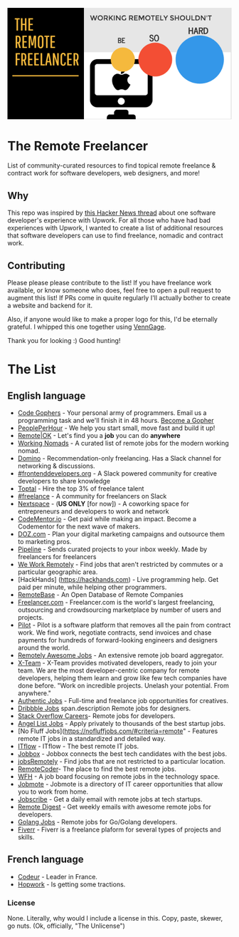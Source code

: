 <p align="center">
  <img src="./RemoteFreelancer.png">
</p>

# The Remote Freelancer
List of community-curated resources to find topical remote freelance &amp; contract work for software developers, web designers, and more!

## Why
This repo was inspired by [this Hacker News thread](https://news.ycombinator.com/item?id=12773282) about one software developer's experience with Upwork. For all those who have had bad experiences with Upwork, I wanted to create a list of additional resources that software developers can use to find freelance, nomadic and contract work.

## Contributing
Please please please contribute to the list! If you have freelance work available, or know someone who does, feel free to open a pull request to augment this list! If PRs come in quuite regularly I'll actually bother to create a website and backend for it.

Also, if anyone would like to make a proper logo for this, I'd be eternally grateful. I whipped this one together using [VennGage](https://venngage.com).

Thank you for looking :) Good hunting!

# The List

## English language

- [Code Gophers](https://codegophers.com/) - Your personal army of programmers. Email us a programming task and we'll finish it in 48 hours. [Become a Gopher](https://codegophers.com/apply.html)
- [PeoplePerHour](https://www.peopleperhour.com) - We help you start small, move fast and build it up!
- [Remote|OK](https://remoteok.io/) - Let's find you a **job** you can do **anywhere**
- [Working Nomads](http://www.workingnomads.co/jobs) - A curated list of remote jobs for the modern working nomad.
- [Domino](https://www.askdomino.com/freelancer) - Recommendation-only freelancing. Has a Slack channel for networking & discussions.
- [#frontenddevelopers.org](http://frontenddevelopers.org/) - A Slack powered community for creative developers to share knowledge
- [Toptal](https://www.toptal.com/) - Hire the top 3% of freelance talent
- [#freelance](http://freelance.chat/) - A community for freelancers on Slack
- [Nextspace](http://nextspace.us/) - (**US ONLY** [for now]) - A coworking space for entrepreneurs and developers to work and network
- [CodeMentor.io](https://codementor.io) - Get paid while making an impact. Become a Codementor for the next wave of makers.
- [DOZ.com](https://www.doz.com) - Plan your digital marketing campaigns and outsource them to marketing pros.
- [Pipeline](https://www.pipelinedaily.com/#why-use) - Sends curated projects to your inbox weekly. Made by freelancers for freelancers
- [We Work Remotely](https://weworkremotely.com/) - Find jobs that aren't restricted by commutes or a particular geographic area.
- [HackHands] (https://hackhands.com) - Live programming help. Get paid per minute, while helping other programmers.
- [RemoteBase](https://remotebase.io/) - An Open Database of Remote Companies
- [Freelancer.com](http://www.freelancer.com/) - Freelancer.com is the world's largest freelancing, outsourcing and crowdsourcing marketplace by number of users and projects.
- [Pilot](https://pilot.co/) - Pilot is a software platform that removes all the pain from contract work. We find work, negotiate contracts, send invoices and chase payments for hundreds of forward-looking engineers and designers around the world.
- [Remotely Awesome Jobs](https://www.remotelyawesomejobs.com) - An extensive remote job board aggregator.
- [X-Team](http://x-team.com) - X-Team provides motivated developers, ready to join your team. We are the most developer-centric company for remote developers, helping them learn and grow like few tech companies have done before. "Work on incredible projects. Unelash your potential. From anywhere."
- [Authentic Jobs](http://www.authenticjobs.com/#onlyremote=1") - Full-time and freelance job opportunities for creatives.
- [Dribbble Jobs](https://dribbble.com/jobs?utf8=%E2%9C%93&amp;anywhere=true&amp;location=Anywhere")
  span.description Remote jobs for designers.
- [Stack Overflow Careers](http://careers.stackoverflow.com/jobs/remote)- Remote jobs for developers.
- [Angel List Jobs](https://angel.co/jobs#find/f!%7B%22remote%22%3Atrue%7D) - Apply privately to thousands of the best startup jobs.
- [No Fluff Jobs](https://nofluffjobs.com/#criteria=remote" - Features remote IT jobs in a standardized and detailed way.
- [ITflow](http://itflow.biz/) - ITflow - The best remote IT jobs.
- [Jobbox](https://www.jobbox.io/offers?t=&amp;s=featured&amp;r=on) - Jobbox connects the best tech candidates with the best jobs.
- [jobsRemotely](https://jobsremotely.com/remote/jobs) - Find jobs that are not restricted to a particular location.
- [RemoteCoder](https://remotecoder.io/)- The place to find the best remote jobs.
- [WFH](https://www.wfh.io/) - A job board focusing on remote jobs in the technology space.
- [Jobmote](http://jobmote.com/) - Jobmote is a directory of IT career opportunities that allow you to work from home.
- [Jobscribe](http://jobscri.be/) - Get a daily email with remote jobs at tech startups.
- [Remote Digest](http://remotedigest.com/) - Get weekly emails with awesome remote jobs for developers.
- [Golang Jobs](http://www.golangprojects.com/golang-remote-jobs.html) - Remote jobs for Go/Golang developers.
- [Fiverr](https://www.fiverr.com/) - Fiverr is a freelance plaform for several types of projects and skills.

## French language

- [Codeur](https://www.codeur.com/) - Leader in France.
- [Hopwork](https://www.hopwork.fr/) - Is getting some tractions.

### License
None. Literally, why would I include a license in this. Copy, paste, skewer, go nuts. (Ok, officially, "The Unlicense")
